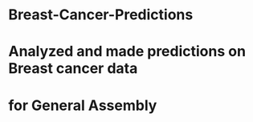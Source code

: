 # Breast-Cancer-Predictions
# Analyzed and made predictions on Breast cancer data
# for General Assembly
